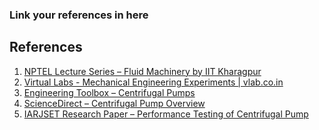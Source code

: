### Link your references in here

<h2>References</h2>
<ol>
  <li>
    <a href="https://nptel.ac.in/courses/112/105/112105248/" target="_blank">
      NPTEL Lecture Series – Fluid Machinery by IIT Kharagpur
    </a>
  </li>
  <li>
    <a href="https://www.vlab.co.in/broad-area-mechanical-engineering" target="_blank">
      Virtual Labs - Mechanical Engineering Experiments | vlab.co.in
    </a>
  </li>
  <li>
    <a href="https://www.engineeringtoolbox.com/centrifugal-pumps-d_57.html" target="_blank">
      Engineering Toolbox – Centrifugal Pumps
    </a>
  </li>
  <li>
    <a href="https://www.sciencedirect.com/topics/engineering/centrifugal-pump" target="_blank">
      ScienceDirect – Centrifugal Pump Overview
    </a>
  </li>
  <li>
    <a href="https://www.iarjset.com/upload/2017/august-17/IARJSET%2021.pdf" target="_blank">
      IARJSET Research Paper – Performance Testing of Centrifugal Pump
    </a>
  </li>
</ol>
